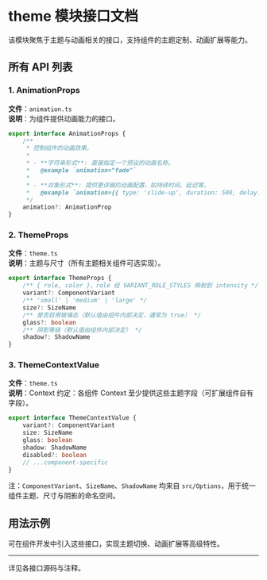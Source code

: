 # theme 模块接口文档

该模块聚焦于主题与动画相关的接口，支持组件的主题定制、动画扩展等能力。

## 所有 API 列表

### 1. AnimationProps
**文件**：`animation.ts`  
**说明**：为组件提供动画能力的接口。
```ts
export interface AnimationProps {
    /**
     * 控制组件的动画效果。
     *
     * - **字符串形式**: 直接指定一个预设的动画名称。
     *   @example `animation="fade"`
     *
     * - **对象形式**: 提供更详细的动画配置，如持续时间、延迟等。
     *   @example `animation={{ type: 'slide-up', duration: 500, delay: 100 }}`
     */
    animation?: AnimationProp
}
```

### 2. ThemeProps
**文件**：`theme.ts`  
**说明**：主题与尺寸（所有主题相关组件可选实现）。
```ts
export interface ThemeProps {
    /** { role, color }，role 经 VARIANT_ROLE_STYLES 映射到 intensity */
    variant?: ComponentVariant
    /** 'small' | 'medium' | 'large' */
    size?: SizeName
    /** 是否启用玻璃态（默认值由组件内部决定，通常为 true） */
    glass?: boolean
    /** 阴影等级（默认值由组件内部决定） */
    shadow?: ShadowName
}
```

### 3. ThemeContextValue
**文件**：`theme.ts`  
**说明**：Context 约定：各组件 Context 至少提供这些主题字段（可扩展组件自有字段）。
```ts
export interface ThemeContextValue {
    variant?: ComponentVariant
    size: SizeName
    glass: boolean
    shadow: ShadowName
    disabled?: boolean
    // ...component-specific
}
```

注：`ComponentVariant`、`SizeName`、`ShadowName` 均来自 `src/Options`，用于统一组件主题、尺寸与阴影的命名空间。

## 用法示例
可在组件开发中引入这些接口，实现主题切换、动画扩展等高级特性。

---

详见各接口源码与注释。